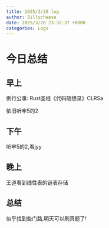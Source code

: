 ```yaml
---
title: 2025/3/20 log
author: Sillycheese
date: 2025/3/20 23:32:37 +0800
categories: Logs
---
```


# 今日总结

## 早上

例行公事: Rust圣经《代码随想录》CLRSa

依旧听牢5的2

## 下午

听牢5的2,看jyy

## 晚上

王道看到线性表的链表存储

## 总结

似乎找到些门路,明天可以刷真题了!